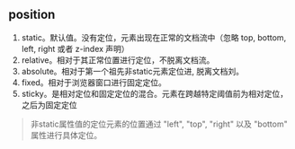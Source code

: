 ## position
1. static。默认值。没有定位，元素出现在正常的文档流中（忽略 top, bottom, left, right 或者 z-index 声明）
2. relative。相对于其正常位置进行定位，不脱离文档流。
3. absolute。相对于第一个祖先非static元素定位进, 脱离文档刘。
4. fixed。相对于浏览器窗口进行固定定位。
5. sticky。是相对定位和固定定位的混合。元素在跨越特定阈值前为相对定位，之后为固定定位

> 非static属性值的定位元素的位置通过 "left", "top", "right" 以及 "bottom" 属性进行具体定位。